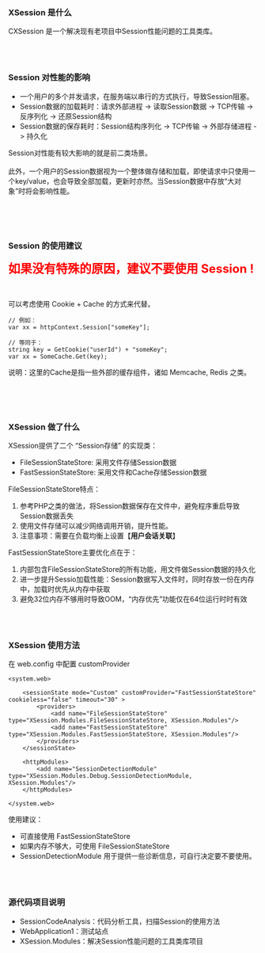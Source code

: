 ﻿
### XSession 是什么

CXSession 是一个解决现有老项目中Session性能问题的工具类库。

<p><br /><br /></p>

### Session 对性能的影响
 - 一个用户的多个并发请求，在服务端以串行的方式执行，导致Session阻塞。
 - Session数据的加载耗时：请求外部进程 -> 读取Session数据 -> TCP传输 -> 反序列化 -> 还原Session结构
 - Session数据的保存耗时：Session结构序列化 -> TCP传输 -> 外部存储进程 -> 持久化 
 
Session对性能有较大影响的就是前二类场景。
<br /><br />
此外，一个用户的Session数据视为一个整体做存储和加载，即使请求中只使用一个key/value，也会导致全部加载，更新时亦然。当Session数据中存放“大对象”时将会影响性能。
  
<p><br /><br /><br /></p>

### Session 的使用建议

<p><b style="color: red; font-size: 24px">如果没有特殊的原因，建议不要使用 Session !</b></p>
<p><br /></p>
可以考虑使用 Cookie + Cache 的方式来代替。


```
// 例如：
var xx = httpContext.Session["someKey"];

// 等同于：
string key = GetCookie("userId") + "someKey";
var xx = SomeCache.Get(key);
```
说明：这里的Cache是指一些外部的缓存组件，诸如 Memcache, Redis 之类。
  
<p><br /><br /><br /></p>


### XSession 做了什么
XSession提供了二个 “Session存储” 的实现类：
 - FileSessionStateStore: 采用文件存储Session数据
 - FastSessionStateStore: 采用文件和Cache存储Session数据
 
FileSessionStateStore特点：
 1. 参考PHP之类的做法，将Session数据保存在文件中，避免程序重启导致Session数据丢失
 2. 使用文件存储可以减少网络调用开销，提升性能。
 3. 注意事项：需要在负载均衡上设置【<b>用户会话关联</b>】


 FastSessionStateStore主要优化点在于：
 1. 内部包含FileSessionStateStore的所有功能，用文件做Session数据的持久化
 2. 进一步提升Sessio加载性能：Session数据写入文件时，同时存放一份在内存中，加载时优先从内存中获取
 2. 避免32位内存不够用时导致OOM，“内存优先”功能仅在64位运行时时有效
 
<p><br /><br /></p>

### XSession 使用方法
在 web.config 中配置 customProvider

```
<system.web>

    <sessionState mode="Custom" customProvider="FastSessionStateStore" cookieless="false" timeout="30" >
        <providers>
            <add name="FileSessionStateStore" type="XSession.Modules.FileSessionStateStore, XSession.Modules"/>
            <add name="FastSessionStateStore" type="XSession.Modules.FastSessionStateStore, XSession.Modules"/>
        </providers>
    </sessionState>

    <httpModules>
        <add name="SessionDetectionModule" type="XSession.Modules.Debug.SessionDetectionModule, XSession.Modules"/>
    </httpModules>

</system.web>
```
使用建议：
 - 可直接使用 FastSessionStateStore
 - 如果内存不够大，可使用 FileSessionStateStore
 - SessionDetectionModule 用于提供一些诊断信息，可自行决定要不要使用。

<p><br /><br /></p>
 
### 源代码项目说明
 - SessionCodeAnalysis：代码分析工具，扫描Session的使用方法
 - WebApplication1：测试站点
 - XSession.Modules：解决Session性能问题的工具类库项目
 
 

